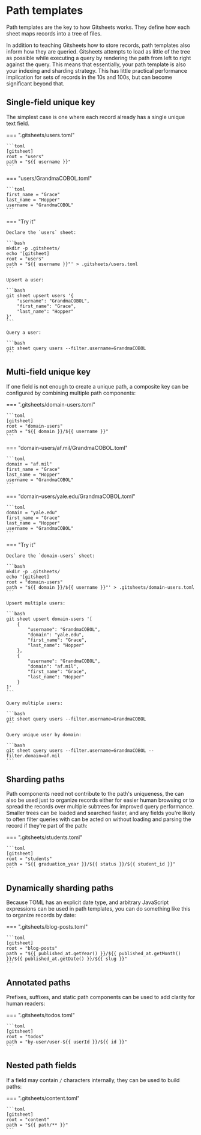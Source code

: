 # Path templates

Path templates are the key to how Gitsheets works. They define how each sheet maps records into a tree of files.

In addition to teaching Gitsheets how to store records, path templates also inform how they are queried. Gitsheets attempts to load as little of the tree as possible while executing a query by rendering the path from left to right against the query. This means that essentially, your path template is also your indexing and sharding strategy. This has little practical performance implication for sets of records in the 10s and 100s, but can become significant beyond that.

## Single-field unique key

The simplest case is one where each record already has a single unique text field.

=== ".gitsheets/users.toml"

    ```toml
    [gitsheet]
    root = "users"
    path = "${{ username }}"
    ```

=== "users/GrandmaCOBOL.toml"

    ```toml
    first_name = "Grace"
    last_name = "Hopper"
    username = "GrandmaCOBOL"
    ```

=== "Try it"

    Declare the `users` sheet:

    ```bash
    mkdir -p .gitsheets/
    echo '[gitsheet]
    root = "users"
    path = "${{ username }}"' > .gitsheets/users.toml
    ```

    Upsert a user:

    ```bash
    git sheet upsert users '{
        "username": "GrandmaCOBOL",
        "first_name": "Grace",
        "last_name": "Hopper"
    }'
    ```

    Query a user:

    ```bash
    git sheet query users --filter.username=GrandmaCOBOL
    ```

## Multi-field unique key

If one field is not enough to create a unique path, a composite key can be configured by combining multiple path components:

=== ".gitsheets/domain-users.toml"

    ```toml
    [gitsheet]
    root = "domain-users"
    path = "${{ domain }}/${{ username }}"
    ```

=== "domain-users/af.mil/GrandmaCOBOL.toml"

    ```toml
    domain = "af.mil"
    first_name = "Grace"
    last_name = "Hopper"
    username = "GrandmaCOBOL"
    ```

=== "domain-users/yale.edu/GrandmaCOBOL.toml"

    ```toml
    domain = "yale.edu"
    first_name = "Grace"
    last_name = "Hopper"
    username = "GrandmaCOBOL"
    ```

=== "Try it"

    Declare the `domain-users` sheet:

    ```bash
    mkdir -p .gitsheets/
    echo '[gitsheet]
    root = "domain-users"
    path = "${{ domain }}/${{ username }}"' > .gitsheets/domain-users.toml
    ```

    Upsert multiple users:

    ```bash
    git sheet upsert domain-users '[
        {
            "username": "GrandmaCOBOL",
            "domain": "yale.edu",
            "first_name": "Grace",
            "last_name": "Hopper"
        },
        {
            "username": "GrandmaCOBOL",
            "domain": "af.mil",
            "first_name": "Grace",
            "last_name": "Hopper"
        }
    ]'
    ```

    Query multiple users:

    ```bash
    git sheet query users --filter.username=GrandmaCOBOL
    ```

    Query unique user by domain:

    ```bash
    git sheet query users --filter.username=GrandmaCOBOL --filter.domain=af.mil
    ```

## Sharding paths

Path components need not contribute to the path's uniqueness, the can also be used just to organize records either for easier human browsing or to spread the records over multiple subtrees for improved query performance. Smaller trees can be loaded and searched faster, and any fields you're likely to often filter queries with can be acted on without loading and parsing the record if they're part of the path:

=== ".gitsheets/students.toml"

    ```toml
    [gitsheet]
    root = "students"
    path = "${{ graduation_year }}/${{ status }}/${{ student_id }}"
    ```

## Dynamically sharding paths

Because TOML has an explicit date type, and arbitrary JavaScript expressions can be used in path templates, you can do something like this to organize records by date:

=== ".gitsheets/blog-posts.toml"

    ```toml
    [gitsheet]
    root = "blog-posts"
    path = "${{ published_at.getYear() }}/${{ published_at.getMonth() }}/${{ published_at.getDate() }}/${{ slug }}"
    ```

## Annotated paths

Prefixes, suffixes, and static path components can be used to add clarity for human readers:

=== ".gitsheets/todos.toml"

    ```toml
    [gitsheet]
    root = "todos"
    path = "by-user/user-${{ userId }}/${{ id }}"
    ```

## Nested path fields

If a field may contain `/` characters internally, they can be used to build paths:

=== ".gitsheets/content.toml"

    ```toml
    [gitsheet]
    root = "content"
    path = "${{ path/** }}"
    ```
